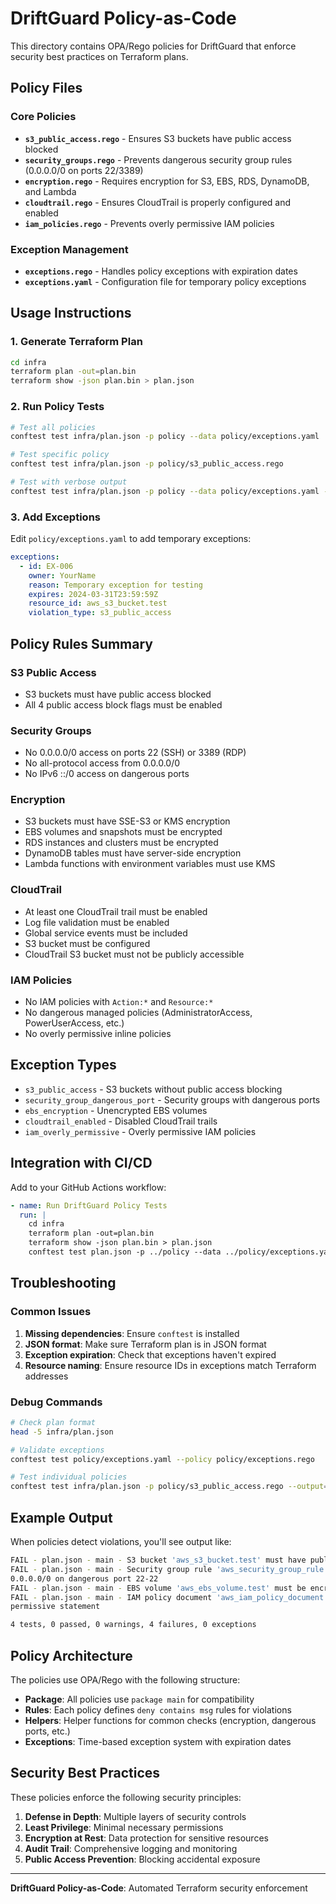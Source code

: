 # DriftGuard Policy-as-Code

This directory contains OPA/Rego policies for DriftGuard that enforce security best practices on
Terraform plans.

## Policy Files

### Core Policies

- **`s3_public_access.rego`** - Ensures S3 buckets have public access blocked
- **`security_groups.rego`** - Prevents dangerous security group rules (0.0.0.0/0 on ports 22/3389)
- **`encryption.rego`** - Requires encryption for S3, EBS, RDS, DynamoDB, and Lambda
- **`cloudtrail.rego`** - Ensures CloudTrail is properly configured and enabled
- **`iam_policies.rego`** - Prevents overly permissive IAM policies

### Exception Management

- **`exceptions.rego`** - Handles policy exceptions with expiration dates
- **`exceptions.yaml`** - Configuration file for temporary policy exceptions

## Usage Instructions

### 1. Generate Terraform Plan

```bash
cd infra
terraform plan -out=plan.bin
terraform show -json plan.bin > plan.json
```

### 2. Run Policy Tests

```bash
# Test all policies
conftest test infra/plan.json -p policy --data policy/exceptions.yaml

# Test specific policy
conftest test infra/plan.json -p policy/s3_public_access.rego

# Test with verbose output
conftest test infra/plan.json -p policy --data policy/exceptions.yaml --output=json
```

### 3. Add Exceptions

Edit `policy/exceptions.yaml` to add temporary exceptions:

```yaml
exceptions:
  - id: EX-006
    owner: YourName
    reason: Temporary exception for testing
    expires: 2024-03-31T23:59:59Z
    resource_id: aws_s3_bucket.test
    violation_type: s3_public_access
```

## Policy Rules Summary

### S3 Public Access

- S3 buckets must have public access blocked
- All 4 public access block flags must be enabled

### Security Groups

- No 0.0.0.0/0 access on ports 22 (SSH) or 3389 (RDP)
- No all-protocol access from 0.0.0.0/0
- No IPv6 ::/0 access on dangerous ports

### Encryption

- S3 buckets must have SSE-S3 or KMS encryption
- EBS volumes and snapshots must be encrypted
- RDS instances and clusters must be encrypted
- DynamoDB tables must have server-side encryption
- Lambda functions with environment variables must use KMS

### CloudTrail

- At least one CloudTrail trail must be enabled
- Log file validation must be enabled
- Global service events must be included
- S3 bucket must be configured
- CloudTrail S3 bucket must not be publicly accessible

### IAM Policies

- No IAM policies with `Action:*` and `Resource:*`
- No dangerous managed policies (AdministratorAccess, PowerUserAccess, etc.)
- No overly permissive inline policies

## Exception Types

- `s3_public_access` - S3 buckets without public access blocking
- `security_group_dangerous_port` - Security groups with dangerous ports
- `ebs_encryption` - Unencrypted EBS volumes
- `cloudtrail_enabled` - Disabled CloudTrail trails
- `iam_overly_permissive` - Overly permissive IAM policies

## Integration with CI/CD

Add to your GitHub Actions workflow:

```yaml
- name: Run DriftGuard Policy Tests
  run: |
    cd infra
    terraform plan -out=plan.bin
    terraform show -json plan.bin > plan.json
    conftest test plan.json -p ../policy --data ../policy/exceptions.yaml
```

## Troubleshooting

### Common Issues

1. **Missing dependencies**: Ensure `conftest` is installed
2. **JSON format**: Make sure Terraform plan is in JSON format
3. **Exception expiration**: Check that exceptions haven't expired
4. **Resource naming**: Ensure resource IDs in exceptions match Terraform addresses

### Debug Commands

```bash
# Check plan format
head -5 infra/plan.json

# Validate exceptions
conftest test policy/exceptions.yaml --policy policy/exceptions.rego

# Test individual policies
conftest test infra/plan.json -p policy/s3_public_access.rego --output=json
```

## Example Output

When policies detect violations, you'll see output like:

```bash
FAIL - plan.json - main - S3 bucket 'aws_s3_bucket.test' must have public access blocked
FAIL - plan.json - main - Security group rule 'aws_security_group_rule.ssh' allows traffic from
0.0.0.0/0 on dangerous port 22-22
FAIL - plan.json - main - EBS volume 'aws_ebs_volume.test' must be encrypted
FAIL - plan.json - main - IAM policy document 'aws_iam_policy_document.test' contains overly
permissive statement

4 tests, 0 passed, 0 warnings, 4 failures, 0 exceptions
```

## Policy Architecture

The policies use OPA/Rego with the following structure:

- **Package**: All policies use `package main` for compatibility
- **Rules**: Each policy defines `deny contains msg` rules for violations
- **Helpers**: Helper functions for common checks (encryption, dangerous ports, etc.)
- **Exceptions**: Time-based exception system with expiration dates

## Security Best Practices

These policies enforce the following security principles:

1. **Defense in Depth**: Multiple layers of security controls
2. **Least Privilege**: Minimal necessary permissions
3. **Encryption at Rest**: Data protection for sensitive resources
4. **Audit Trail**: Comprehensive logging and monitoring
5. **Public Access Prevention**: Blocking accidental exposure

---

**DriftGuard Policy-as-Code**: Automated Terraform security enforcement
